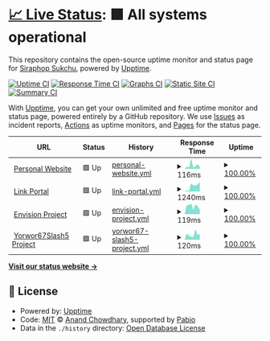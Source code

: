 # [📈 Live Status](https://x.siraphop.me): <!--live status--> **🟩 All systems operational**

This repository contains the open-source uptime monitor and status page for [Siraphop Sukchu](https://siraphop.me/), powered by [Upptime](https://github.com/upptime/upptime).

[![Uptime CI](https://github.com/FujaTyping/Upptime/workflows/Uptime%20CI/badge.svg)](https://github.com/FujaTyping/Upptime/actions?query=workflow%3A%22Uptime+CI%22)
[![Response Time CI](https://github.com/FujaTyping/Upptime/workflows/Response%20Time%20CI/badge.svg)](https://github.com/FujaTyping/Upptime/actions?query=workflow%3A%22Response+Time+CI%22)
[![Graphs CI](https://github.com/FujaTyping/Upptime/workflows/Graphs%20CI/badge.svg)](https://github.com/FujaTyping/Upptime/actions?query=workflow%3A%22Graphs+CI%22)
[![Static Site CI](https://github.com/FujaTyping/Upptime/workflows/Static%20Site%20CI/badge.svg)](https://github.com/FujaTyping/Upptime/actions?query=workflow%3A%22Static+Site+CI%22)
[![Summary CI](https://github.com/FujaTyping/Upptime/workflows/Summary%20CI/badge.svg)](https://github.com/FujaTyping/Upptime/actions?query=workflow%3A%22Summary+CI%22)

With [Upptime](https://upptime.js.org), you can get your own unlimited and free uptime monitor and status page, powered entirely by a GitHub repository. We use [Issues](https://github.com/FujaTyping/Upptime/issues) as incident reports, [Actions](https://github.com/FujaTyping/Upptime/actions) as uptime monitors, and [Pages](https://x.siraphop.me) for the status page.

<!--start: status pages-->
<!-- This summary is generated by Upptime (https://github.com/upptime/upptime) -->
<!-- Do not edit this manually, your changes will be overwritten -->
<!-- prettier-ignore -->
| URL | Status | History | Response Time | Uptime |
| --- | ------ | ------- | ------------- | ------ |
| <img alt="" src="https://icons.duckduckgo.com/ip3/website-pied-eight-98.vercel.app.ico" height="13"> [Personal Website](https://website-pied-eight-98.vercel.app/) | 🟩 Up | [personal-website.yml](https://github.com/FujaTyping/Upptime/commits/HEAD/history/personal-website.yml) | <details><summary><img alt="Response time graph" src="./graphs/personal-website/response-time-week.png" height="20"> 116ms</summary><br><a href="https://x.siraphop.me/history/personal-website"><img alt="Response time 121" src="https://img.shields.io/endpoint?url=https%3A%2F%2Fraw.githubusercontent.com%2FFujaTyping%2FUpptime%2FHEAD%2Fapi%2Fpersonal-website%2Fresponse-time.json"></a><br><a href="https://x.siraphop.me/history/personal-website"><img alt="24-hour response time 82" src="https://img.shields.io/endpoint?url=https%3A%2F%2Fraw.githubusercontent.com%2FFujaTyping%2FUpptime%2FHEAD%2Fapi%2Fpersonal-website%2Fresponse-time-day.json"></a><br><a href="https://x.siraphop.me/history/personal-website"><img alt="7-day response time 116" src="https://img.shields.io/endpoint?url=https%3A%2F%2Fraw.githubusercontent.com%2FFujaTyping%2FUpptime%2FHEAD%2Fapi%2Fpersonal-website%2Fresponse-time-week.json"></a><br><a href="https://x.siraphop.me/history/personal-website"><img alt="30-day response time 116" src="https://img.shields.io/endpoint?url=https%3A%2F%2Fraw.githubusercontent.com%2FFujaTyping%2FUpptime%2FHEAD%2Fapi%2Fpersonal-website%2Fresponse-time-month.json"></a><br><a href="https://x.siraphop.me/history/personal-website"><img alt="1-year response time 121" src="https://img.shields.io/endpoint?url=https%3A%2F%2Fraw.githubusercontent.com%2FFujaTyping%2FUpptime%2FHEAD%2Fapi%2Fpersonal-website%2Fresponse-time-year.json"></a></details> | <details><summary><a href="https://x.siraphop.me/history/personal-website">100.00%</a></summary><a href="https://x.siraphop.me/history/personal-website"><img alt="All-time uptime 99.45%" src="https://img.shields.io/endpoint?url=https%3A%2F%2Fraw.githubusercontent.com%2FFujaTyping%2FUpptime%2FHEAD%2Fapi%2Fpersonal-website%2Fuptime.json"></a><br><a href="https://x.siraphop.me/history/personal-website"><img alt="24-hour uptime 100.00%" src="https://img.shields.io/endpoint?url=https%3A%2F%2Fraw.githubusercontent.com%2FFujaTyping%2FUpptime%2FHEAD%2Fapi%2Fpersonal-website%2Fuptime-day.json"></a><br><a href="https://x.siraphop.me/history/personal-website"><img alt="7-day uptime 100.00%" src="https://img.shields.io/endpoint?url=https%3A%2F%2Fraw.githubusercontent.com%2FFujaTyping%2FUpptime%2FHEAD%2Fapi%2Fpersonal-website%2Fuptime-week.json"></a><br><a href="https://x.siraphop.me/history/personal-website"><img alt="30-day uptime 98.86%" src="https://img.shields.io/endpoint?url=https%3A%2F%2Fraw.githubusercontent.com%2FFujaTyping%2FUpptime%2FHEAD%2Fapi%2Fpersonal-website%2Fuptime-month.json"></a><br><a href="https://x.siraphop.me/history/personal-website"><img alt="1-year uptime 99.45%" src="https://img.shields.io/endpoint?url=https%3A%2F%2Fraw.githubusercontent.com%2FFujaTyping%2FUpptime%2FHEAD%2Fapi%2Fpersonal-website%2Fuptime-year.json"></a></details>
| <img alt="" src="https://icons.duckduckgo.com/ip3/portal-azure-rho.vercel.app.ico" height="13"> [Link Portal](https://portal-azure-rho.vercel.app/) | 🟩 Up | [link-portal.yml](https://github.com/FujaTyping/Upptime/commits/HEAD/history/link-portal.yml) | <details><summary><img alt="Response time graph" src="./graphs/link-portal/response-time-week.png" height="20"> 1240ms</summary><br><a href="https://x.siraphop.me/history/link-portal"><img alt="Response time 1158" src="https://img.shields.io/endpoint?url=https%3A%2F%2Fraw.githubusercontent.com%2FFujaTyping%2FUpptime%2FHEAD%2Fapi%2Flink-portal%2Fresponse-time.json"></a><br><a href="https://x.siraphop.me/history/link-portal"><img alt="24-hour response time 1227" src="https://img.shields.io/endpoint?url=https%3A%2F%2Fraw.githubusercontent.com%2FFujaTyping%2FUpptime%2FHEAD%2Fapi%2Flink-portal%2Fresponse-time-day.json"></a><br><a href="https://x.siraphop.me/history/link-portal"><img alt="7-day response time 1240" src="https://img.shields.io/endpoint?url=https%3A%2F%2Fraw.githubusercontent.com%2FFujaTyping%2FUpptime%2FHEAD%2Fapi%2Flink-portal%2Fresponse-time-week.json"></a><br><a href="https://x.siraphop.me/history/link-portal"><img alt="30-day response time 1155" src="https://img.shields.io/endpoint?url=https%3A%2F%2Fraw.githubusercontent.com%2FFujaTyping%2FUpptime%2FHEAD%2Fapi%2Flink-portal%2Fresponse-time-month.json"></a><br><a href="https://x.siraphop.me/history/link-portal"><img alt="1-year response time 1158" src="https://img.shields.io/endpoint?url=https%3A%2F%2Fraw.githubusercontent.com%2FFujaTyping%2FUpptime%2FHEAD%2Fapi%2Flink-portal%2Fresponse-time-year.json"></a></details> | <details><summary><a href="https://x.siraphop.me/history/link-portal">100.00%</a></summary><a href="https://x.siraphop.me/history/link-portal"><img alt="All-time uptime 100.00%" src="https://img.shields.io/endpoint?url=https%3A%2F%2Fraw.githubusercontent.com%2FFujaTyping%2FUpptime%2FHEAD%2Fapi%2Flink-portal%2Fuptime.json"></a><br><a href="https://x.siraphop.me/history/link-portal"><img alt="24-hour uptime 100.00%" src="https://img.shields.io/endpoint?url=https%3A%2F%2Fraw.githubusercontent.com%2FFujaTyping%2FUpptime%2FHEAD%2Fapi%2Flink-portal%2Fuptime-day.json"></a><br><a href="https://x.siraphop.me/history/link-portal"><img alt="7-day uptime 100.00%" src="https://img.shields.io/endpoint?url=https%3A%2F%2Fraw.githubusercontent.com%2FFujaTyping%2FUpptime%2FHEAD%2Fapi%2Flink-portal%2Fuptime-week.json"></a><br><a href="https://x.siraphop.me/history/link-portal"><img alt="30-day uptime 100.00%" src="https://img.shields.io/endpoint?url=https%3A%2F%2Fraw.githubusercontent.com%2FFujaTyping%2FUpptime%2FHEAD%2Fapi%2Flink-portal%2Fuptime-month.json"></a><br><a href="https://x.siraphop.me/history/link-portal"><img alt="1-year uptime 100.00%" src="https://img.shields.io/endpoint?url=https%3A%2F%2Fraw.githubusercontent.com%2FFujaTyping%2FUpptime%2FHEAD%2Fapi%2Flink-portal%2Fuptime-year.json"></a></details>
| <img alt="" src="https://icons.duckduckgo.com/ip3/sma7tenvision.web.app.ico" height="13"> [Envision Project](https://sma7tenvision.web.app/) | 🟩 Up | [envision-project.yml](https://github.com/FujaTyping/Upptime/commits/HEAD/history/envision-project.yml) | <details><summary><img alt="Response time graph" src="./graphs/envision-project/response-time-week.png" height="20"> 119ms</summary><br><a href="https://x.siraphop.me/history/envision-project"><img alt="Response time 124" src="https://img.shields.io/endpoint?url=https%3A%2F%2Fraw.githubusercontent.com%2FFujaTyping%2FUpptime%2FHEAD%2Fapi%2Fenvision-project%2Fresponse-time.json"></a><br><a href="https://x.siraphop.me/history/envision-project"><img alt="24-hour response time 119" src="https://img.shields.io/endpoint?url=https%3A%2F%2Fraw.githubusercontent.com%2FFujaTyping%2FUpptime%2FHEAD%2Fapi%2Fenvision-project%2Fresponse-time-day.json"></a><br><a href="https://x.siraphop.me/history/envision-project"><img alt="7-day response time 119" src="https://img.shields.io/endpoint?url=https%3A%2F%2Fraw.githubusercontent.com%2FFujaTyping%2FUpptime%2FHEAD%2Fapi%2Fenvision-project%2Fresponse-time-week.json"></a><br><a href="https://x.siraphop.me/history/envision-project"><img alt="30-day response time 115" src="https://img.shields.io/endpoint?url=https%3A%2F%2Fraw.githubusercontent.com%2FFujaTyping%2FUpptime%2FHEAD%2Fapi%2Fenvision-project%2Fresponse-time-month.json"></a><br><a href="https://x.siraphop.me/history/envision-project"><img alt="1-year response time 124" src="https://img.shields.io/endpoint?url=https%3A%2F%2Fraw.githubusercontent.com%2FFujaTyping%2FUpptime%2FHEAD%2Fapi%2Fenvision-project%2Fresponse-time-year.json"></a></details> | <details><summary><a href="https://x.siraphop.me/history/envision-project">100.00%</a></summary><a href="https://x.siraphop.me/history/envision-project"><img alt="All-time uptime 100.00%" src="https://img.shields.io/endpoint?url=https%3A%2F%2Fraw.githubusercontent.com%2FFujaTyping%2FUpptime%2FHEAD%2Fapi%2Fenvision-project%2Fuptime.json"></a><br><a href="https://x.siraphop.me/history/envision-project"><img alt="24-hour uptime 100.00%" src="https://img.shields.io/endpoint?url=https%3A%2F%2Fraw.githubusercontent.com%2FFujaTyping%2FUpptime%2FHEAD%2Fapi%2Fenvision-project%2Fuptime-day.json"></a><br><a href="https://x.siraphop.me/history/envision-project"><img alt="7-day uptime 100.00%" src="https://img.shields.io/endpoint?url=https%3A%2F%2Fraw.githubusercontent.com%2FFujaTyping%2FUpptime%2FHEAD%2Fapi%2Fenvision-project%2Fuptime-week.json"></a><br><a href="https://x.siraphop.me/history/envision-project"><img alt="30-day uptime 100.00%" src="https://img.shields.io/endpoint?url=https%3A%2F%2Fraw.githubusercontent.com%2FFujaTyping%2FUpptime%2FHEAD%2Fapi%2Fenvision-project%2Fuptime-month.json"></a><br><a href="https://x.siraphop.me/history/envision-project"><img alt="1-year uptime 100.00%" src="https://img.shields.io/endpoint?url=https%3A%2F%2Fraw.githubusercontent.com%2FFujaTyping%2FUpptime%2FHEAD%2Fapi%2Fenvision-project%2Fuptime-year.json"></a></details>
| <img alt="" src="https://icons.duckduckgo.com/ip3/yorwor67slash5.web.app.ico" height="13"> [Yorwor67Slash5 Project](https://yorwor67slash5.web.app/) | 🟩 Up | [yorwor67-slash5-project.yml](https://github.com/FujaTyping/Upptime/commits/HEAD/history/yorwor67-slash5-project.yml) | <details><summary><img alt="Response time graph" src="./graphs/yorwor67-slash5-project/response-time-week.png" height="20"> 120ms</summary><br><a href="https://x.siraphop.me/history/yorwor67-slash5-project"><img alt="Response time 129" src="https://img.shields.io/endpoint?url=https%3A%2F%2Fraw.githubusercontent.com%2FFujaTyping%2FUpptime%2FHEAD%2Fapi%2Fyorwor67-slash5-project%2Fresponse-time.json"></a><br><a href="https://x.siraphop.me/history/yorwor67-slash5-project"><img alt="24-hour response time 80" src="https://img.shields.io/endpoint?url=https%3A%2F%2Fraw.githubusercontent.com%2FFujaTyping%2FUpptime%2FHEAD%2Fapi%2Fyorwor67-slash5-project%2Fresponse-time-day.json"></a><br><a href="https://x.siraphop.me/history/yorwor67-slash5-project"><img alt="7-day response time 120" src="https://img.shields.io/endpoint?url=https%3A%2F%2Fraw.githubusercontent.com%2FFujaTyping%2FUpptime%2FHEAD%2Fapi%2Fyorwor67-slash5-project%2Fresponse-time-week.json"></a><br><a href="https://x.siraphop.me/history/yorwor67-slash5-project"><img alt="30-day response time 129" src="https://img.shields.io/endpoint?url=https%3A%2F%2Fraw.githubusercontent.com%2FFujaTyping%2FUpptime%2FHEAD%2Fapi%2Fyorwor67-slash5-project%2Fresponse-time-month.json"></a><br><a href="https://x.siraphop.me/history/yorwor67-slash5-project"><img alt="1-year response time 129" src="https://img.shields.io/endpoint?url=https%3A%2F%2Fraw.githubusercontent.com%2FFujaTyping%2FUpptime%2FHEAD%2Fapi%2Fyorwor67-slash5-project%2Fresponse-time-year.json"></a></details> | <details><summary><a href="https://x.siraphop.me/history/yorwor67-slash5-project">100.00%</a></summary><a href="https://x.siraphop.me/history/yorwor67-slash5-project"><img alt="All-time uptime 100.00%" src="https://img.shields.io/endpoint?url=https%3A%2F%2Fraw.githubusercontent.com%2FFujaTyping%2FUpptime%2FHEAD%2Fapi%2Fyorwor67-slash5-project%2Fuptime.json"></a><br><a href="https://x.siraphop.me/history/yorwor67-slash5-project"><img alt="24-hour uptime 100.00%" src="https://img.shields.io/endpoint?url=https%3A%2F%2Fraw.githubusercontent.com%2FFujaTyping%2FUpptime%2FHEAD%2Fapi%2Fyorwor67-slash5-project%2Fuptime-day.json"></a><br><a href="https://x.siraphop.me/history/yorwor67-slash5-project"><img alt="7-day uptime 100.00%" src="https://img.shields.io/endpoint?url=https%3A%2F%2Fraw.githubusercontent.com%2FFujaTyping%2FUpptime%2FHEAD%2Fapi%2Fyorwor67-slash5-project%2Fuptime-week.json"></a><br><a href="https://x.siraphop.me/history/yorwor67-slash5-project"><img alt="30-day uptime 100.00%" src="https://img.shields.io/endpoint?url=https%3A%2F%2Fraw.githubusercontent.com%2FFujaTyping%2FUpptime%2FHEAD%2Fapi%2Fyorwor67-slash5-project%2Fuptime-month.json"></a><br><a href="https://x.siraphop.me/history/yorwor67-slash5-project"><img alt="1-year uptime 100.00%" src="https://img.shields.io/endpoint?url=https%3A%2F%2Fraw.githubusercontent.com%2FFujaTyping%2FUpptime%2FHEAD%2Fapi%2Fyorwor67-slash5-project%2Fuptime-year.json"></a></details>

<!--end: status pages-->

[**Visit our status website →**](https://x.siraphop.me)

## 📄 License

- Powered by: [Upptime](https://github.com/upptime/upptime)
- Code: [MIT](./LICENSE) © [Anand Chowdhary](https://anandchowdhary.com), supported by [Pabio](https://pabio.com)
- Data in the `./history` directory: [Open Database License](https://opendatacommons.org/licenses/odbl/1-0/)
